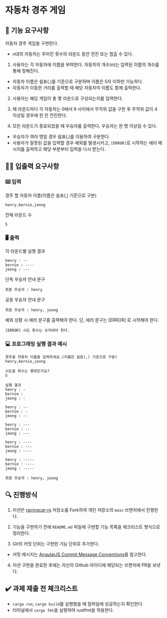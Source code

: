 # 자동차 경주 게임

## 🚀 기능 요구사항

자동차 경주 게임을 구현한다.

- n대의 자동차는 주어진 횟수의 라운드 동안 전진 또는 멈출 수 있다.

1. 사용자는 각 자동차에 이름을 부여한다. 자동차의 개수(n)는 입력된 이름의 개수를 통해 정해진다.

- 자동차 이름은 쉼표(,)를 기준으로 구분하며 이름은 5자 이하만 가능하다.
- 자동차가 이동한 거리를 출력할 때 해당 자동차의 이름도 함께 출력한다.

2. 사용자는 해당 게임이 총 몇 라운드로 구성되는지를 입력한다.

3. 매 라운드마다 각 자동차는 0에서 9 사이에서 무작위 값을 구한 후 무작위 값이 4 이상일 경우에 한 칸 전진한다.

4. 모든 라운드가 종료되었을 때 우승자를 출력한다. 우승자는 한 명 이상일 수 있다.

- 우승자가 여러 명일 경우 쉼표(,)를 이용하여 구분한다.
- 사용자가 잘못된 값을 입력할 경우 예외를 발생시키고, `[ERROR]`로 시작하는 에러 메시지를 출력하고 해당 부분부터 입력을 다시 받는다.

## ✍🏻 입출력 요구사항

### ⌨️ 입력

경주 할 자동차 이름(이름은 쉼표(,) 기준으로 구분)

```
henry,bernie,jeong
```

전체 라운드 수

```
5
```

### 🖥 출력

각 라운드별 실행 결과

```
henry : --
bernie : ----
jeong : ---
```

단독 우승자 안내 문구

```
최종 우승자 : henry
```

공동 우승자 안내 문구

```
최종 우승자 : henry, jeong
```

예외 상황 시 에러 문구를 출력해야 한다. 단, 에러 문구는 [ERROR] 로 시작해야 한다.

```
[ERROR] 시도 횟수는 숫자여야 한다.
```

### 💻 프로그래밍 실행 결과 예시

```
경주할 자동차 이름을 입력하세요.(이름은 쉼표(,) 기준으로 구분)
henry,bernie,jeong

시도할 회수는 몇회인가요?
5

실행 결과
henry : -
bernie :
jeong : -

henry : --
bernie : -
jeong : --

henry : ---
bernie : --
jeong : ---

henry : ----
bernie : ---
jeong : ----

henry : -----
bernie : ----
jeong : -----

최종 우승자 : henry, jeong
```

## 🔍 진행방식

1. 미션은 [racingcar-rs](https://github.com/rust-missions/racingcar-rs) 저장소를 Fork하여 개인 저장소의 `main` 브랜치에서 진행한다.

2. 기능을 구현하기 전에 `README.md` 파일에 구현할 기능 목록을 체크리스트 형식으로 정리한다.

3. Git의 커밋 단위는 구현한 기능 단위로 추가한다.

- 커밋 메시지는 [AngularJS Commit Message Conventions](https://gist.github.com/stephenparish/9941e89d80e2bc58a153)를 참고한다.

4. 미션 구현을 완료한 후에는 자신의 Github 아이디에 해당되는 브랜치에 PR을 보낸다.

## ✔️ 과제 제출 전 체크리스트

- `cargo run`, `cargo build`를 실행했을 때 컴파일에 성공하는지 확인한다.
- 터미널에서 `cargo fmt`을 실행하여 rustfmt을 적용한다.
